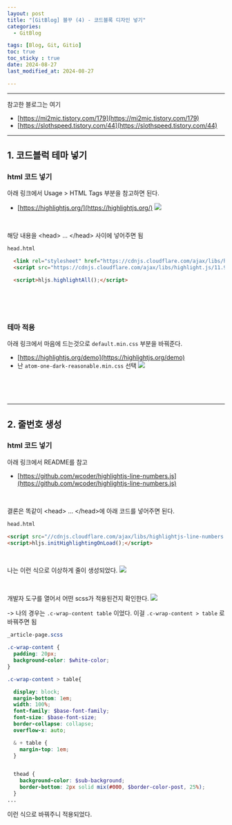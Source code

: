 ```yaml
---
layout: post
title: "[GitBlog] 블꾸 (4) - 코드블록 디자인 넣기"
categories: 
  - GitBlog

tags: [Blog, Git, Gitio]
toc: true
toc_sticky : true
date: 2024-08-27
last_modified_at: 2024-08-27

---
```




---
참고한 블로그는 여기
- [https://mi2mic.tistory.com/179](https://mi2mic.tistory.com/179)
- [https://slothspeed.tistory.com/44](https://slothspeed.tistory.com/44)

---
## 1. 코드블럭 테마 넣기
### html 코드 넣기
아래 링크에서 Usage > HTML Tags 부분을 참고하면 된다.
- [https://highlightjs.org/](https://highlightjs.org/)
![]({{site.baseurl}}/images/4/240827_1.png)

<br/>

해당 내용을 \<head> ... \</head> 사이에 넣어주면 됨

````html
head.html

  <link rel="stylesheet" href="https://cdnjs.cloudflare.com/ajax/libs/highlight.js/11.9.0/styles/default.min.css">
  <script src="https://cdnjs.cloudflare.com/ajax/libs/highlight.js/11.9.0/highlight.min.js"></script>

  <script>hljs.highlightAll();</script>
````

<br/><br/><br/>

### 테마 적용 
아래 링크에서 마음에 드는것으로 ``default.min.css`` 부분을 바꿔준다.
- [https://highlightjs.org/demo](https://highlightjs.org/demo)
- 난 ``atom-one-dark-reasonable.min.css`` 선택
  ![]({{site.baseurl}}/images/4/240827_2.png)

<br/><br/><br/>

---

## 2. 줄번호 생성
### html 코드 넣기
아래 링크에서 README를 참고
- [https://github.com/wcoder/highlightjs-line-numbers.js](https://github.com/wcoder/highlightjs-line-numbers.js)

<br/>

결론은 똑같이 \<head> ... \</head>에 아래 코드를 넣어주면 된다. 
````html
head.html

<script src="//cdnjs.cloudflare.com/ajax/libs/highlightjs-line-numbers.js/2.8.0/highlightjs-line-numbers.min.js"></script>
<script>hljs.initHighlightingOnLoad();</script>
````

<br/>

나는 이런 식으로 이상하게 줄이 생성되었다. 
![]({{site.baseurl}}/images/4/240827_3.png)

<br/>

개발자 도구를 열어서 어떤 scss가 적용된건지 확인한다.
![]({{site.baseurl}}/images/4/240827_4.png)

-> 나의 경우는 ``.c-wrap-content table`` 이었다. 이걸 ``.c-wrap-content > table`` 로 바꿔주면 됨

````scss
_article-page.scss

.c-wrap-content {
  padding: 20px;
  background-color: $white-color;
}

.c-wrap-content > table{

  display: block;
  margin-bottom: 1em;
  width: 100%;
  font-family: $base-font-family;
  font-size: $base-font-size;
  border-collapse: collapse;
  overflow-x: auto;

  & + table {
    margin-top: 1em;
  }


  thead {
    background-color: $sub-background;
    border-bottom: 2px solid mix(#000, $border-color-post, 25%);
  }
...

````

이런 식으로 바꿔주니 적용되었다.




